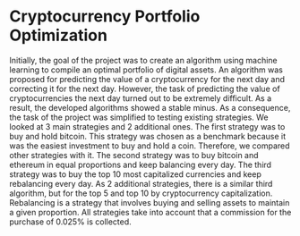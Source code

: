 # Cryptocurrency Portfolio Optimization
Initially, the goal of the project was to create an algorithm using machine learning to compile an optimal portfolio of digital assets. An algorithm was proposed for predicting the value of a cryptocurrency for the next day and correcting it for the next day. However, the task of predicting the value of cryptocurrencies the next day turned out to be extremely difficult. As a result, the developed algorithms showed a stable minus. As a consequence, the task of the project was simplified to testing existing strategies. We looked at 3 main strategies and 2 additional ones. The first strategy was to buy and hold bitcoin. This strategy was chosen as a benchmark because it was the easiest investment to buy and hold a coin. Therefore, we compared other strategies with it. The second strategy was to buy bitcoin and ethereum in equal proportions and keep balancing every day. The third strategy was to buy the top 10 most capitalized currencies and keep rebalancing every day. As 2 additional strategies, there is a similar third algorithm, but for the top 5 and top 10 by cryptocurrency capitalization. Rebalancing is a strategy that involves buying and selling assets to maintain a given proportion. All strategies take into account that a commission for the purchase of 0.025% is collected.
